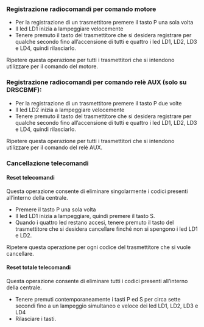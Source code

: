 ### Registrazione radiocomandi per comando motore

- Per la registrazione di un trasmettitore premere il tasto P una sola volta
- Il led LD1 inizia a lampeggiare velocemente
- Tenere premuto il tasto del trasmettitore che si desidera registrare per qualche secondo fino all’accensione di tutti e quattro i led LD1, LD2, LD3 e LD4, quindi rilasciarlo\. 

Ripetere questa operazione per tutti i trasmettitori che si intendono utilizzare per il comando del motore\.

### Registrazione radiocomandi per comando relè AUX \(solo su DRSCBMF\):

- Per la registrazione di un trasmettitore premere il tasto P due volte
- Il led LD2 inizia a lampeggiare velocemente
- Tenere premuto il tasto del trasmettitore che si desidera registrare per qualche secondo fino all’accensione di tutti e quattro i led LD1, LD2, LD3 e LD4, quindi rilasciarlo\. 

Ripetere questa operazione per tutti i trasmettitori che si intendono utilizzare per il comando del relè AUX\.

### Cancellazione telecomandi

#### Reset telecomandi
Questa operazione consente di eliminare singolarmente i codici presenti all’interno della centrale\.

- Premere il tasto P una sola volta
- Il led LD1 inizia a lampeggiare, quindi premere il tasto S\.
- Quando i quattro led restano accesi, tenere premuto il tasto del trasmettitore che si desidera cancellare finché non si spengono i led LD1 e LD2\. 

Ripetere questa operazione per ogni codice del trasmettitore che si vuole cancellare\.

#### Reset totale telecomandi
Questa operazione consente di eliminare tutti i codici presenti all’interno della centrale\. 

- Tenere premuti contemporaneamente i tasti P ed S per circa sette secondi fino a un lampeggio simultaneo e veloce dei led LD1, LD2, LD3 e LD4
- Rilasciare i tasti\.